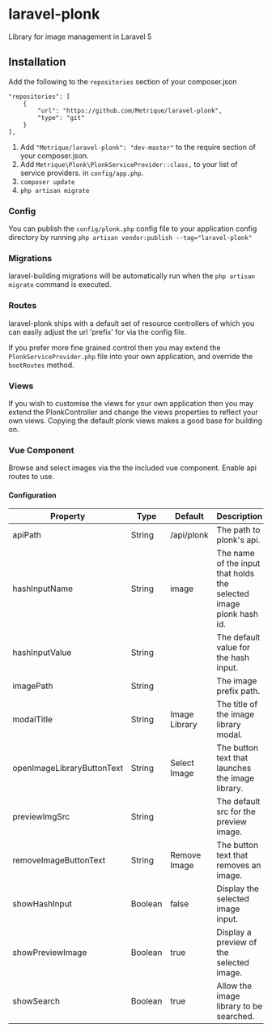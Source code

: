 # laravel-plonk

Library for image management in Laravel 5

## Installation

Add the following to the `repositories` section of your composer.json

```
"repositories": [
    {
        "url": "https://github.com/Metrique/laravel-plonk",
        "type": "git"
    }
],
```

1. Add `"Metrique/laravel-plonk": "dev-master"` to the require section of your composer.json.
2. Add `Metrique\Plonk\PlonkServiceProvider::class,` to your list of service providers. in `config/app.php`.
3. `composer update`
4. `php artisan migrate`

### Config
You can publish the  `config/plonk.php` config file to your application config directory by running `php artisan vendor:publish --tag="laravel-plonk"`

### Migrations
laravel-building migrations will be automatically run when the `php artisan migrate` command is executed.

### Routes
laravel-plonk ships with a default set of resource controllers of which you can easily adjust the url 'prefix' for via the config file.

If you prefer more fine grained control then you may extend the `PlonkServiceProvider.php` file into your own application, and override the `bootRoutes` method.

### Views
If you wish to customise the views for your own application then you may extend the PlonkController and change the views properties to reflect your own views. Copying the default plonk views makes a good base for building on.

### Vue Component
Browse and select images via the the included vue component. Enable api routes to use.

#### Configuration
| Property                   | Type    | Default       | Description                                                        |
|----------------------------|---------|---------------|--------------------------------------------------------------------|
| apiPath                    | String  | /api/plonk    | The path to plonk's api.                                           |
| hashInputName              | String  | image         | The name of the input that holds the selected image plonk hash id. |
| hashInputValue             | String  |               | The default value for the hash input.                              |
| imagePath                  | String  |               | The image prefix path.                                             |
| modalTitle                 | String  | Image Library | The title of the image library modal.                              |
| openImageLibraryButtonText | String  | Select Image  | The button text that launches the image library.                   |
| previewImgSrc              | String  |               | The default src for the preview image.                             |
| removeImageButtonText      | String  | Remove Image  | The button text that removes an image.                             |
| showHashInput              | Boolean | false         | Display the selected image input.                                  |
| showPreviewImage           | Boolean | true          | Display a preview of the selected image.                           |
| showSearch                 | Boolean | true          | Allow the image library to be searched.                            |
